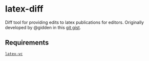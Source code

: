 # latex-diff

Diff tool for providing edits to latex publications for editors. Originally
developed by @gidden in this [git
gist](https://gist.github.com/gidden/9710452e4eadfbe6a29ad35e1dd250bc).

## Requirements

[`latex-vc`](http://manpages.ubuntu.com/manpages/trusty/man1/latexdiff-vc.1.html)
